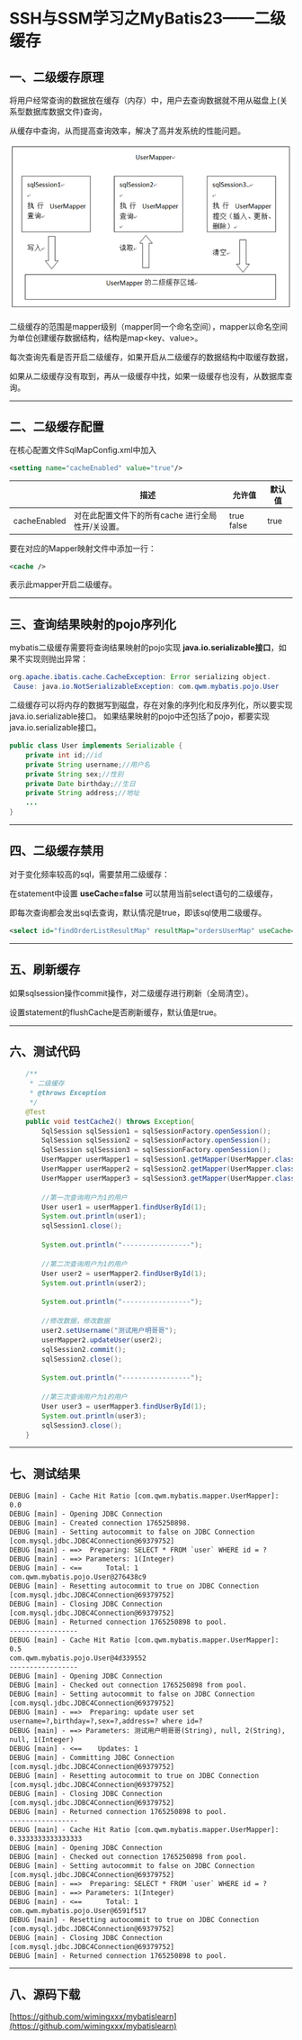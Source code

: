 
# SSH与SSM学习之MyBatis23——二级缓存


## 一、二级缓存原理

将用户经常查询的数据放在缓存（内存）中，用户去查询数据就不用从磁盘上(关系型数据库数据文件)查询，

从缓存中查询，从而提高查询效率，解决了高并发系统的性能问题。

![](../image/23/1.png)

二级缓存的范围是mapper级别（mapper同一个命名空间），mapper以命名空间为单位创建缓存数据结构，结构是map<key、value>。

每次查询先看是否开启二级缓存，如果开启从二级缓存的数据结构中取缓存数据，

如果从二级缓存没有取到，再从一级缓存中找，如果一级缓存也没有，从数据库查询。

---

## 二、二级缓存配置

在核心配置文件SqlMapConfig.xml中加入

```xml
<setting name="cacheEnabled" value="true"/>
```
|	|描述|	允许值|	默认值|
|---|---|---|---|
|cacheEnabled	| 对在此配置文件下的所有cache 进行全局性开/关设置。 |	true false |	true|

要在对应的Mapper映射文件中添加一行：
 ```xml
 <cache />
 ````
表示此mapper开启二级缓存。

---

## 三、查询结果映射的pojo序列化

mybatis二级缓存需要将查询结果映射的pojo实现 **java.io.serializable接口**，如果不实现则抛出异常：
```java
org.apache.ibatis.cache.CacheException: Error serializing object.
 Cause: java.io.NotSerializableException: com.qwm.mybatis.pojo.User
```

二级缓存可以将内存的数据写到磁盘，存在对象的序列化和反序列化，所以要实现java.io.serializable接口。
如果结果映射的pojo中还包括了pojo，都要实现java.io.serializable接口。

```java
public class User implements Serializable {
    private int id;//id
    private String username;//用户名
    private String sex;//性别
    private Date birthday;//生日
    private String address;//地址
    ...
}
```

----

## 四、二级缓存禁用

对于变化频率较高的sql，需要禁用二级缓存：

在statement中设置 **useCache=false** 可以禁用当前select语句的二级缓存，

即每次查询都会发出sql去查询，默认情况是true，即该sql使用二级缓存。

```xml
<select id="findOrderListResultMap" resultMap="ordersUserMap" useCache="false">
```

---

## 五、刷新缓存

如果sqlsession操作commit操作，对二级缓存进行刷新（全局清空）。

设置statement的flushCache是否刷新缓存，默认值是true。


---

## 六、测试代码

```java
    /**
     * 二级缓存
     * @throws Exception
     */
    @Test
    public void testCache2() throws Exception{
        SqlSession sqlSession1 = sqlSessionFactory.openSession();
        SqlSession sqlSession2 = sqlSessionFactory.openSession();
        SqlSession sqlSession3 = sqlSessionFactory.openSession();
        UserMapper userMapper1 = sqlSession1.getMapper(UserMapper.class);
        UserMapper userMapper2 = sqlSession2.getMapper(UserMapper.class);
        UserMapper userMapper3 = sqlSession3.getMapper(UserMapper.class);

        //第一次查询用户为1的用户
        User user1 = userMapper1.findUserById(1);
        System.out.println(user1);
        sqlSession1.close();

        System.out.println("-----------------");

        //第二次查询用户为1的用户
        User user2 = userMapper2.findUserById(1);
        System.out.println(user2);

        System.out.println("-----------------");

        //修改数据，修改数据
        user2.setUsername("测试用户明哥哥");
        userMapper2.updateUser(user2);
        sqlSession2.commit();
        sqlSession2.close();

        System.out.println("-----------------");

        //第三次查询用户为1的用户
        User user3 = userMapper3.findUserById(1);
        System.out.println(user3);
        sqlSession3.close();
    }
```

---

## 七、测试结果

```
DEBUG [main] - Cache Hit Ratio [com.qwm.mybatis.mapper.UserMapper]: 0.0
DEBUG [main] - Opening JDBC Connection
DEBUG [main] - Created connection 1765250898.
DEBUG [main] - Setting autocommit to false on JDBC Connection [com.mysql.jdbc.JDBC4Connection@69379752]
DEBUG [main] - ==>  Preparing: SELECT * FROM `user` WHERE id = ?
DEBUG [main] - ==> Parameters: 1(Integer)
DEBUG [main] - <==      Total: 1
com.qwm.mybatis.pojo.User@276438c9
DEBUG [main] - Resetting autocommit to true on JDBC Connection [com.mysql.jdbc.JDBC4Connection@69379752]
DEBUG [main] - Closing JDBC Connection [com.mysql.jdbc.JDBC4Connection@69379752]
DEBUG [main] - Returned connection 1765250898 to pool.
-----------------
DEBUG [main] - Cache Hit Ratio [com.qwm.mybatis.mapper.UserMapper]: 0.5
com.qwm.mybatis.pojo.User@4d339552
-----------------
DEBUG [main] - Opening JDBC Connection
DEBUG [main] - Checked out connection 1765250898 from pool.
DEBUG [main] - Setting autocommit to false on JDBC Connection [com.mysql.jdbc.JDBC4Connection@69379752]
DEBUG [main] - ==>  Preparing: update user set username=?,birthday=?,sex=?,address=? where id=?
DEBUG [main] - ==> Parameters: 测试用户明哥哥(String), null, 2(String), null, 1(Integer)
DEBUG [main] - <==    Updates: 1
DEBUG [main] - Committing JDBC Connection [com.mysql.jdbc.JDBC4Connection@69379752]
DEBUG [main] - Resetting autocommit to true on JDBC Connection [com.mysql.jdbc.JDBC4Connection@69379752]
DEBUG [main] - Closing JDBC Connection [com.mysql.jdbc.JDBC4Connection@69379752]
DEBUG [main] - Returned connection 1765250898 to pool.
-----------------
DEBUG [main] - Cache Hit Ratio [com.qwm.mybatis.mapper.UserMapper]: 0.3333333333333333
DEBUG [main] - Opening JDBC Connection
DEBUG [main] - Checked out connection 1765250898 from pool.
DEBUG [main] - Setting autocommit to false on JDBC Connection [com.mysql.jdbc.JDBC4Connection@69379752]
DEBUG [main] - ==>  Preparing: SELECT * FROM `user` WHERE id = ?
DEBUG [main] - ==> Parameters: 1(Integer)
DEBUG [main] - <==      Total: 1
com.qwm.mybatis.pojo.User@6591f517
DEBUG [main] - Resetting autocommit to true on JDBC Connection [com.mysql.jdbc.JDBC4Connection@69379752]
DEBUG [main] - Closing JDBC Connection [com.mysql.jdbc.JDBC4Connection@69379752]
DEBUG [main] - Returned connection 1765250898 to pool.
```

---

## 八、源码下载

[https://github.com/wimingxxx/mybatislearn](https://github.com/wimingxxx/mybatislearn)

